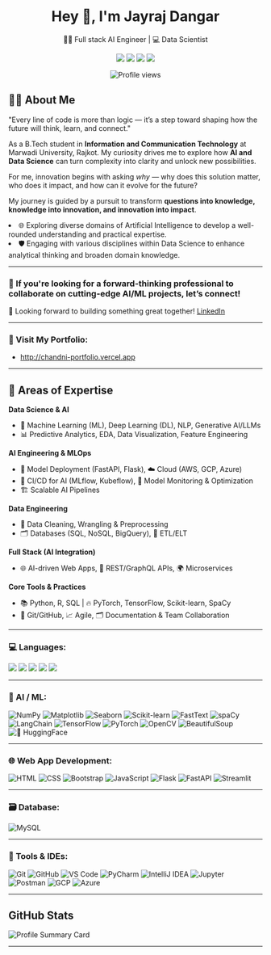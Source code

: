 <h1 align="center">Hey 👋, I'm Jayraj Dangar</h1>

<p align="center">
  👩‍💻 Full stack AI Engineer |  💻 Data Scientist   
</p>

<p align="center">
  <a href="https://www.linkedin.com/in/chandnibhadarka/"><img src="https://img.shields.io/badge/-LinkedIn-blue?style=flat&logo=linkedin" /></a>
  <a href="https://www.kaggle.com/chandnibhadarka"><img src="https://img.shields.io/badge/-Kaggle-blue?style=flat&logo=kaggle" /></a>
  <a href="https://leetcode.com/u/chandni_bhadarka/"><img src="https://img.shields.io/badge/-LeetCode-FFA116?style=flat&logo=leetcode&logoColor=white" /></a>
  <a href="https://www.hackerrank.com/profile/chandnibhadarka"><img src="https://img.shields.io/badge/-HackerRank-2EC866?style=flat&logo=hackerrank&logoColor=white" /></a>
</p>

<p align="center">
  <img src="https://komarev.com/ghpvc/?username=chandnibhadarka&color=blue" alt="Profile views"/>
</p>

<!--
<p align="center">
  <a href="https://github.com/ryo-ma/github-profile-trophy">
    <img src="https://github-profile-trophy.vercel.app/?username=chandnibhadarka&theme=nord&no-bg=true" alt="chandnibhadarka" />
  </a>
</p>
-->


<div>

## 👩‍💻 About Me  

"Every line of code is more than logic — it’s a step toward shaping how the future will think, learn, and connect."  

As a B.Tech student in **Information and Communication Technology** at Marwadi University, Rajkot. My curiosity drives me to explore how **AI and Data Science** can turn complexity into clarity and unlock new possibilities.  

For me, innovation begins with asking *why* — why does this solution matter, who does it impact, and how can it evolve for the future?  

My journey is guided by a pursuit to transform **questions into knowledge, knowledge into innovation, and innovation into impact**.  
  
 <li>🌐 Exploring diverse domains of Artificial Intelligence to develop a well-rounded understanding and practical expertise.</li>
 <li>🛡️ Engaging with various disciplines within Data Science to enhance analytical thinking and broaden domain knowledge.</li>


</div>

---

### 🚀 If you're looking for a forward-thinking professional to collaborate on cutting-edge AI/ML projects, let’s connect!
 🔗 Looking forward to building something great together!  [LinkedIn](https://www.linkedin.com/in/chandnibhadarka/)  

---

### 🔗 Visit My Portfolio:
- http://chandni-portfolio.vercel.app 
 

---

## 💼 Areas of Expertise  

**Data Science & AI**  
- 🧠 Machine Learning (ML), Deep Learning (DL), NLP, Generative AI/LLMs  
- 📊 Predictive Analytics, EDA, Data Visualization, Feature Engineering  

**AI Engineering & MLOps**  
- 🚀 Model Deployment (FastAPI, Flask), ☁️ Cloud (AWS, GCP, Azure)  
- 🔄 CI/CD for AI (MLflow, Kubeflow), 🔧 Model Monitoring & Optimization  
- 🏗️ Scalable AI Pipelines

**Data Engineering**  
- 🧹 Data Cleaning, Wrangling & Preprocessing  
- 🗂️ Databases (SQL, NoSQL, BigQuery), 🔄 ETL/ELT  

**Full Stack (AI Integration)**  
- 🌐 AI-driven Web Apps, 🔌 REST/GraphQL APIs, 🌍 Microservices  

**Core Tools & Practices**  
- 📚 Python, R, SQL | 🔥 PyTorch, TensorFlow, Scikit-learn, SpaCy  
- 🤝 Git/GitHub, 📈 Agile, 🗂️ Documentation & Team Collaboration  


---

### 💻 Languages:
<img src="https://img.shields.io/badge/Python-3776AB?style=flat&logo=python&logoColor=white"/> <img src="https://img.shields.io/badge/R-276DC3?style=flat&logo=R&logoColor=white"/>
<img src="https://img.shields.io/badge/C-00599C?style=flat&logo=c&logoColor=white"/> <img src="https://img.shields.io/badge/C++-00599C?style=flat&logo=cplusplus&logoColor=white"/> <img src="https://img.shields.io/badge/Java-ED8B00?style=flat&logo=java&logoColor=white"/>




---

### 🤖 AI / ML:
![NumPy](https://img.shields.io/badge/Numpy-013243?style=flat&logo=numpy)
![Matplotlib](https://img.shields.io/badge/Matplotlib-11557C?style=flat&logo=matplotlib)
![Seaborn](https://img.shields.io/badge/Seaborn-2E91E5?style=flat)
![Scikit-learn](https://img.shields.io/badge/scikit--learn-F7931E?style=flat&logo=scikitlearn)
![FastText](https://img.shields.io/badge/fastText-1A1A1A?style=flat)
![spaCy](https://img.shields.io/badge/spaCy-09A3D5?style=flat)
![LangChain](https://img.shields.io/badge/LangChain-black?style=flat)
![TensorFlow](https://img.shields.io/badge/TensorFlow-FF6F00?style=flat&logo=tensorflow&logoColor=white)
![PyTorch](https://img.shields.io/badge/PyTorch-EE4C2C?style=flat&logo=pytorch&logoColor=white)
![OpenCV](https://img.shields.io/badge/OpenCV-5C3EE8?style=flat&logo=opencv&logoColor=white)
![BeautifulSoup](https://img.shields.io/badge/BeautifulSoup-4B0082?style=flat)
![🤗 HuggingFace](https://img.shields.io/badge/HuggingFace-FEDC56?style=flat)

---

### 🌐 Web App Development:
![HTML](https://img.shields.io/badge/HTML5-E34F26?style=flat&logo=html5&logoColor=white)
![CSS](https://img.shields.io/badge/CSS3-1572B6?style=flat&logo=css3&logoColor=white)
![Bootstrap](https://img.shields.io/badge/Bootstrap-563D7C?style=flat&logo=bootstrap&logoColor=white)
![JavaScript](https://img.shields.io/badge/JavaScript-F7DF1E?style=flat&logo=javascript&logoColor=black)
![Flask](https://img.shields.io/badge/Flask-000000?style=flat&logo=flask&logoColor=white)
![FastAPI](https://img.shields.io/badge/FastAPI-005571?style=flat&logo=fastapi)
![Streamlit](https://img.shields.io/badge/Streamlit-FF4B4B?style=flat&logo=streamlit&logoColor=white)


---

### 🗃️ Database:
![MySQL](https://img.shields.io/badge/MySQL-005C84?style=flat&logo=mysql&logoColor=white)

---

### 🧰 Tools & IDEs:
![Git](https://img.shields.io/badge/Git-F05032?style=flat&logo=git&logoColor=white)
![GitHub](https://img.shields.io/badge/GitHub-181717?style=flat&logo=github&logoColor=white)
![VS Code](https://img.shields.io/badge/VSCode-007ACC?style=flat&logo=visualstudiocode)
![PyCharm](https://img.shields.io/badge/PyCharm-000000?style=flat&logo=pycharm&logoColor=white)
![IntelliJ IDEA](https://img.shields.io/badge/IntelliJIDEA-000000?style=flat&logo=intellijidea)
![Jupyter](https://img.shields.io/badge/Jupyter-F37626?style=flat&logo=jupyter&logoColor=white)
![Postman](https://img.shields.io/badge/Postman-FF6C37?style=flat&logo=postman&logoColor=white)
![GCP](https://img.shields.io/badge/GCP-4285F4?style=flat&logo=googlecloud&logoColor=white)
![Azure](https://img.shields.io/badge/Azure-0089D6?style=flat&logo=microsoftazure)

---

## GitHub Stats

![Profile Summary Card](https://github-profile-summary-cards.vercel.app/api/cards/profile-details?username=chandnibhadarka&theme=github_dark)

---
